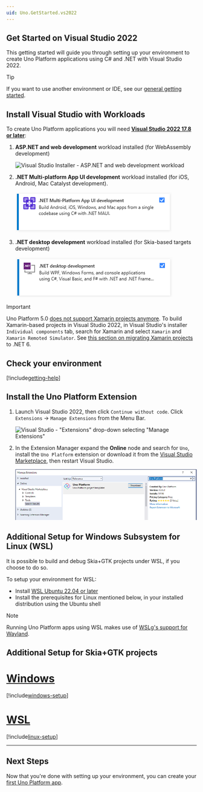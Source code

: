```yaml
---
uid: Uno.GetStarted.vs2022
---
```

## Get Started on Visual Studio 2022

This getting started will guide you through setting up your environment to create Uno Platform applications using C# and .NET with Visual Studio 2022.

> [!TIP] 
> If you want to use another environment or IDE, see our [general getting started](get-started.md).

## Install Visual Studio with Workloads
To create Uno Platform applications you will need [**Visual Studio 2022 17.8 or later**](https://visualstudio.microsoft.com/vs/):

1. **ASP.NET and web development** workload installed (for WebAssembly development)

    ![Visual Studio Installer - ASP.NET and web development workload](Assets/quick-start/vs-install-web.png)

1. **.NET Multi-platform App UI development** workload installed (for iOS, Android, Mac Catalyst development).

    ![Visual Studio Installer - .NET Multi-platform App UI development workload](Assets/quick-start/vs-install-dotnet-mobile.png)

1. **.NET desktop development** workload installed (for Skia-based targets development)

    ![Visual Studio Installer - .NET desktop development workload](Assets/quick-start/vs-install-dotnet.png)    

> [!IMPORTANT]
> Uno Platform 5.0 [does not support Xamarin projects anymore](xref:Uno.Development.MigratingToUno5). To build Xamarin-based projects in Visual Studio 2022, in Visual Studio's installer `Individual components` tab, search for Xamarin and select `Xamarin` and `Xamarin Remoted Simulator`. See [this section on migrating Xamarin projects](migrating-from-xamarin-to-net6.md) to .NET 6.

## Check your environment
[!include[getting-help](use-uno-check-inline-windows-noheader.md)]

## Install the Uno Platform Extension

1. Launch Visual Studio 2022, then click `Continue without code`. Click `Extensions` -> `Manage Extensions` from the Menu Bar.  

    ![Visual Studio - "Extensions" drop-down selecting "Manage Extensions"](Assets/tutorial01/manage-extensions.png)  

2. In the Extension Manager expand the **Online** node and search for `Uno`, install the `Uno Platform` extension or download it from the [Visual Studio Marketplace](https://marketplace.visualstudio.com/items?itemName=unoplatform.uno-platform-addin-2022), then restart Visual Studio.  

    ![Extension Manager - Uno Platform extension](Assets/tutorial01/uno-extensions.PNG)  

## Additional Setup for Windows Subsystem for Linux (WSL)

It is possible to build and debug Skia+GTK projects under WSL, if you choose to do so.

To setup your environment for WSL:
- Install [WSL Ubuntu 22.04 or later](https://docs.microsoft.com/en-us/windows/wsl/install-win10)
- Install the prerequisites for Linux mentioned below, in your installed distribution using the Ubuntu shell

> [!NOTE]
> Running Uno Platform apps using WSL makes use of [WSLg's support for Wayland](https://github.com/microsoft/wslg).

## Additional Setup for Skia+GTK projects

# [**Windows**](#tab/windows)

[!include[windows-setup](additional-windows-setup-inline.md)]

# [**WSL**](#tab/linux)

[!include[linux-setup](additional-linux-setup-inline.md)]

*** 

## Next Steps

Now that you're done with setting up your environment, you can create your [first Uno Platform app](xref:Uno.GettingStarted.CreateAnApp.VS2022).